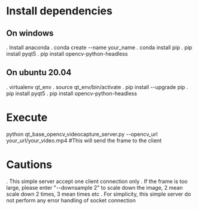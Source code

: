 # Install dependencies

## On windows
. Install anaconda
. conda create --name your_name
. conda install pip
. pip install pyqt5
. pip install opencv-python-headless

## On ubuntu 20.04

. virtualenv qt_env
. source qt_env/bin/activate
. pip install --upgrade pip
. pip install pyqt5
. pip install opencv-python-headless

# Execute

python qt_base_opencv_videocapture_server.py --opencv_url your_url/your_video.mp4 #This will send the frame to the client

# Cautions

. This simple server accept one client connection only
. If the frame is too large, please enter "--downsample 2" to scale down the image, 2 mean scale down 2 times, 3 mean times etc
. For simplicity, this simple server do not perform any error handling of socket connection

